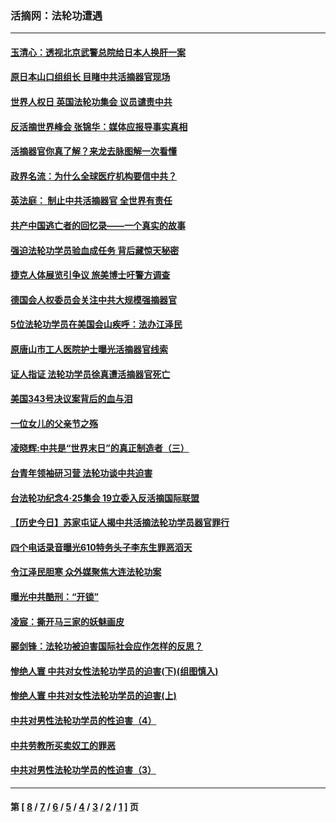 ### 活摘网：法轮功遭遇
---
#### [玉清心：透视北京武警总院给日本人换肝一案](../../pages/nf5881/n13771978.md?08210430) 
#### [原日本山口组组长 目睹中共活摘器官现场](../../pages/nf5881/n13767360.md?08210430) 
#### [世界人权日 英国法轮功集会 议员谴责中共](../../pages/nf5881/n13431763.md?08210430) 
#### [反活摘世界峰会 张锦华：媒体应报导事实真相](../../pages/nf5881/n13278502.md?08210430) 
#### [活摘器官你真了解？来龙去脉图解一次看懂](../../pages/nf5881/n13013820.md?08210430) 
#### [政界名流：为什么全球医疗机构要信中共？](../../pages/nf5881/n11945479.md?08210430) 
#### [英法庭： 制止中共活摘器官 全世界有责任](../../pages/nf5881/n11330691.md?08210430) 
#### [共产中国逃亡者的回忆录——一个真实的故事](../../pages/nf5881/n10918649.md?08210430) 
#### [强迫法轮功学员验血成任务 背后藏惊天秘密](../../pages/nf5881/n4252384.md?08210430) 
#### [捷克人体展览引争议 旅美博士吁警方调查](../../pages/nf5881/n9429187.md?08210430) 
#### [德国会人权委员会关注中共大规模强摘器官](../../pages/nf5881/n8418950.md?08210430) 
#### [5位法轮功学员在美国会山疾呼：法办江泽民](../../pages/nf5881/n8101519.md?08210430) 
#### [原唐山市工人医院护士曝光活摘器官线索](../../pages/nf5881/n8076384.md?08210430) 
#### [证人指证 法轮功学员徐真遭活摘器官死亡](../../pages/nf5881/n8042467.md?08210430) 
#### [美国343号决议案背后的血与泪](../../pages/nf5881/n8020684.md?08210430) 
#### [一位女儿的父亲节之殇](../../pages/nf5881/n8014122.md?08210430) 
#### [凌晓辉:中共是“世界末日”的真正制造者（三）](../../pages/nf5881/n4210333.md?08210430) 
#### [台青年领袖研习营 法轮功谈中共迫害](../../pages/nf5881/n4141857.md?08210430) 
#### [台法轮功纪念4‧25集会 19立委入反活摘国际联盟](../../pages/nf5881/n4141821.md?08210430) 
#### [【历史今日】苏家屯证人揭中共活摘法轮功学员器官罪行](../../pages/nf5881/n4135912.md?08210430) 
#### [四个电话录音曝光610特务头子李东生罪恶滔天](../../pages/nf5881/n4040060.md?08210430) 
#### [令江泽民胆寒 众外媒聚焦大连法轮功案](../../pages/nf5881/n3932671.md?08210430) 
#### [曝光中共酷刑：“开锁”](../../pages/nf5881/n3889373.md?08210430) 
#### [凌宸：撕开马三家的妖魅画皮](../../pages/nf5881/n3849369.md?08210430) 
#### [郦剑锋：法轮功被迫害国际社会应作怎样的反思？](../../pages/nf5881/n3824560.md?08210430) 
#### [惨绝人寰 中共对女性法轮功学员的迫害(下)(组图慎入)](../../pages/nf5881/n3816285.md?08210430) 
#### [惨绝人寰 中共对女性法轮功学员的迫害(上)](../../pages/nf5881/n3815374.md?08210430) 
#### [中共对男性法轮功学员的性迫害（4）](../../pages/nf5881/n3769144.md?08210430) 
#### [中共劳教所买卖奴工的罪恶](../../pages/nf5881/n3769378.md?08210430) 
#### [中共对男性法轮功学员的性迫害（3）](../../pages/nf5881/n3768231.md?08210430) 

---
#### 第 [ [8](./8.md?08210430) / [7](./7.md?08210430) / [6](./6.md?08210430) / [5](./5.md?08210430) / [4](./4.md?08210430) / [3](./3.md?08210430) / [2](./2.md?08210430) / [1](./1.md?08210430) ] 页
